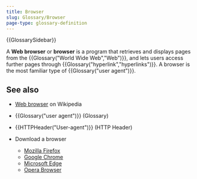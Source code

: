 ```yaml
---
title: Browser
slug: Glossary/Browser
page-type: glossary-definition
---
```


{{GlossarySidebar}}

A **Web browser** or **browser** is a program that retrieves and displays pages from the {{Glossary("World Wide Web","Web")}}, and lets users access further pages through {{Glossary("hyperlink","hyperlinks")}}. A browser is the most familiar type of {{Glossary("user agent")}}.

## See also

- [Web browser](https://en.wikipedia.org/wiki/Web_browser) on Wikipedia
- {{Glossary("user agent")}} (Glossary)
- {{HTTPHeader("User-agent")}} (HTTP Header)
- Download a browser

  - [Mozilla Firefox](https://www.mozilla.org/en-US/firefox/)
  - [Google Chrome](https://www.google.com/chrome/)
  - [Microsoft Edge](https://www.microsoft.com/en-us/edge)
  - [Opera Browser](https://www.opera.com/)
